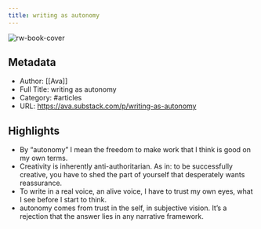 ```yaml
---
title: writing as autonomy
---
```

![rw-book-cover](https://cdn.substack.com/image/fetch/h_600,c_limit,f_auto,q_auto:good,fl_progressive:steep/https%3A%2F%2Fbucketeer-e05bbc84-baa3-437e-9518-adb32be77984.s3.amazonaws.com%2Fpublic%2Fimages%2F5ba5c5fe-cc10-423f-a279-d6583ccd1288_745x522.jpeg)

## Metadata
- Author: [[Ava]]
- Full Title: writing as autonomy
- Category: #articles
- URL: https://ava.substack.com/p/writing-as-autonomy

## Highlights
- By “autonomy” I mean the freedom to make work that I think is good on my own terms.
- Creativity is inherently anti-authoritarian. As in: to be successfully creative, you have to shed the part of yourself that desperately wants reassurance.
- To write in a real voice, an alive voice, I have to trust my own eyes, what I see before I start to think.
- autonomy comes from trust in the self, in subjective vision. It’s a rejection that the answer lies in any narrative framework.

